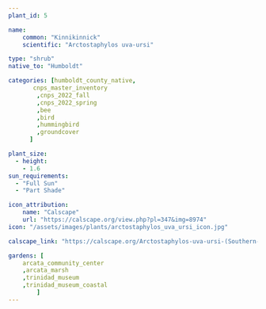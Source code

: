 ```yaml
---
plant_id: 5

name: 
    common: "Kinnikinnick" 
    scientific: "Arctostaphylos uva-ursi"   

type: "shrub"
native_to: "Humboldt"

categories: [humboldt_county_native,
       cnps_master_inventory
        ,cnps_2022_fall
        ,cnps_2022_spring
        ,bee
        ,bird
        ,hummingbird 
        ,groundcover
      ]

plant_size:
  - height: 
    - 1.6
sun_requirements:
  - "Full Sun"
  - "Part Shade"

icon_attribution: 
    name: "Calscape"
    url: "https://calscape.org/view.php?pl=347&img=8974"
icon: "/assets/images/plants/arctostaphylos_uva_ursi_icon.jpg"

calscape_link: "https://calscape.org/Arctostaphylos-uva-ursi-(Southern-Kinnikinnick)?srchcr=sc5f503bb4523a4"

gardens: [ 
    arcata_community_center
    ,arcata_marsh
    ,trinidad_museum
    ,trinidad_museum_coastal
        ]
---
```


